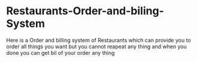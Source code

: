 # Restaurants-Order-and-biling-System
Here is a Order and billing system of Restaurants which can provide you to order all things you want but you cannot reapeat any thing and when you done you can get bil of your order any thing

